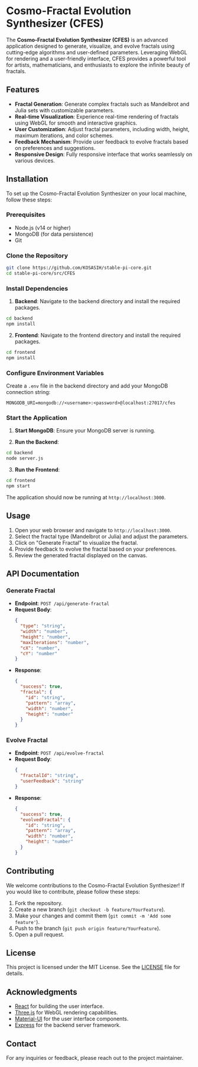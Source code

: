 # Cosmo-Fractal Evolution Synthesizer (CFES)

The **Cosmo-Fractal Evolution Synthesizer (CFES)** is an advanced application designed to generate, visualize, and evolve fractals using cutting-edge algorithms and user-defined parameters. Leveraging WebGL for rendering and a user-friendly interface, CFES provides a powerful tool for artists, mathematicians, and enthusiasts to explore the infinite beauty of fractals.

## Features

- **Fractal Generation**: Generate complex fractals such as Mandelbrot and Julia sets with customizable parameters.
- **Real-time Visualization**: Experience real-time rendering of fractals using WebGL for smooth and interactive graphics.
- **User  Customization**: Adjust fractal parameters, including width, height, maximum iterations, and color schemes.
- **Feedback Mechanism**: Provide user feedback to evolve fractals based on preferences and suggestions.
- **Responsive Design**: Fully responsive interface that works seamlessly on various devices.

## Installation

To set up the Cosmo-Fractal Evolution Synthesizer on your local machine, follow these steps:

### Prerequisites

- Node.js (v14 or higher)
- MongoDB (for data persistence)
- Git

### Clone the Repository

```bash
git clone https://github.com/KOSASIH/stable-pi-core.git
cd stable-pi-core/src/CFES
```

### Install Dependencies

1. **Backend**: Navigate to the backend directory and install the required packages.

```bash
cd backend
npm install
```

2. **Frontend**: Navigate to the frontend directory and install the required packages.

```bash
cd frontend
npm install
```

### Configure Environment Variables

Create a `.env` file in the backend directory and add your MongoDB connection string:

```
MONGODB_URI=mongodb://<username>:<password>@localhost:27017/cfes
```

### Start the Application

1. **Start MongoDB**: Ensure your MongoDB server is running.

2. **Run the Backend**:

```bash
cd backend
node server.js
```

3. **Run the Frontend**:

```bash
cd frontend
npm start
```

The application should now be running at `http://localhost:3000`.

## Usage

1. Open your web browser and navigate to `http://localhost:3000`.
2. Select the fractal type (Mandelbrot or Julia) and adjust the parameters.
3. Click on "Generate Fractal" to visualize the fractal.
4. Provide feedback to evolve the fractal based on your preferences.
5. Review the generated fractal displayed on the canvas.

## API Documentation

### Generate Fractal

- **Endpoint**: `POST /api/generate-fractal`
- **Request Body**:
  ```json
  {
    "type": "string",
    "width": "number",
    "height": "number",
    "maxIterations": "number",
    "cX": "number",
    "cY": "number"
  }
  ```
- **Response**:
  ```json
  {
    "success": true,
    "fractal": {
      "id": "string",
      "pattern": "array",
      "width": "number",
      "height": "number"
    }
  }
  ```

### Evolve Fractal

- **Endpoint**: `POST /api/evolve-fractal`
- **Request Body**:
  ```json
  {
    "fractalId": "string",
    "userFeedback": "string"
  }
  ```
- **Response**:
  ```json
  {
    "success": true,
    "evolvedFractal": {
      "id": "string",
      "pattern": "array",
      "width": "number",
      "height": "number"
    }
  }
  ```

## Contributing

We welcome contributions to the Cosmo-Fractal Evolution Synthesizer! If you would like to contribute, please follow these steps:

1. Fork the repository.
2. Create a new branch (`git checkout -b feature/YourFeature`).
3. Make your changes and commit them (`git commit -m 'Add some feature'`).
4. Push to the branch (`git push origin feature/YourFeature`).
5. Open a pull request.

## License

This project is licensed under the MIT License. See the [LICENSE](LICENSE) file for details.

## Acknowledgments

- [React](https://reactjs.org/) for building the user interface.
- [Three.js](https://threejs.org/) for WebGL rendering capabilities.
- [Material-UI](https://mui.com/) for the user interface components.
- [Express](https://expressjs.com/) for the backend server framework.

## Contact

For any inquiries or feedback, please reach out to the project maintainer.
